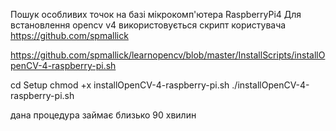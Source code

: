Пошук особливих точок на базі мікрокомп'ютера RaspberryPi4
Для встановлення opencv v4 використовується скрипт користувача https://github.com/spmallick

https://github.com/spmallick/learnopencv/blob/master/InstallScripts/installOpenCV-4-raspberry-pi.sh

cd Setup
chmod +x installOpenCV-4-raspberry-pi.sh
./installOpenCV-4-raspberry-pi.sh

дана процедура займає близько 90 хвилин
